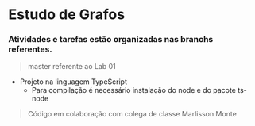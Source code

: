 # Estudo de Grafos

### Atividades e tarefas estão organizadas nas branchs referentes.
> master referente ao Lab 01

- Projeto na linguagem TypeScript
  - Para compilação é necessário instalação do node e do pacote ts-node

> Código em colaboração com colega de classe Marlisson Monte